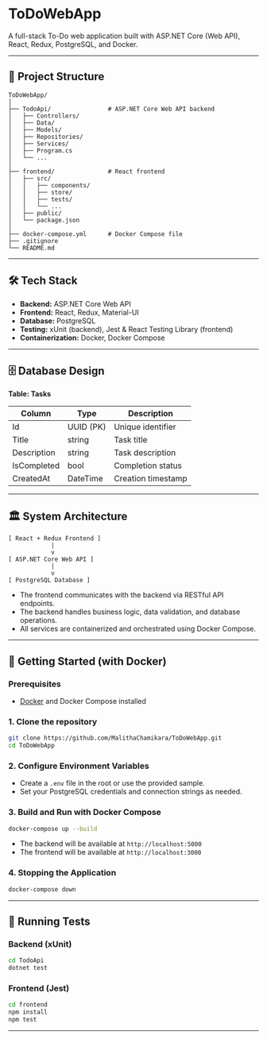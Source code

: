 # ToDoWebApp


A full-stack To-Do web application built with ASP.NET Core (Web API), React, Redux, PostgreSQL, and Docker.

---

## 📁 Project Structure

```
ToDoWebApp/
│
├── TodoApi/                # ASP.NET Core Web API backend
│   ├── Controllers/
│   ├── Data/
│   ├── Models/
│   ├── Repositories/
│   ├── Services/
│   ├── Program.cs
│   └── ...
│
├── frontend/               # React frontend
│   ├── src/
│   │   ├── components/
│   │   ├── store/
│   │   ├── tests/
│   │   └── ...
│   ├── public/
│   └── package.json
│
├── docker-compose.yml      # Docker Compose file
├── .gitignore
└── README.md
```

---

## 🛠 Tech Stack

- **Backend:** ASP.NET Core Web API
- **Frontend:** React, Redux, Material-UI
- **Database:** PostgreSQL
- **Testing:** xUnit (backend), Jest & React Testing Library (frontend)
- **Containerization:** Docker, Docker Compose

---

## 🗄 Database Design

**Table: Tasks**

| Column      | Type         | Description           |
|-------------|--------------|-----------------------|
| Id          | UUID (PK)    | Unique identifier     |
| Title       | string       | Task title            |
| Description | string       | Task description      |
| IsCompleted | bool         | Completion status     |
| CreatedAt   | DateTime     | Creation timestamp    |

---

## 🏛 System Architecture

```
[ React + Redux Frontend ]
            |
            v
[ ASP.NET Core Web API ]
            |
            v
[ PostgreSQL Database ]
```

- The frontend communicates with the backend via RESTful API endpoints.
- The backend handles business logic, data validation, and database operations.
- All services are containerized and orchestrated using Docker Compose.

---

## 🚀 Getting Started (with Docker)

### Prerequisites

- [Docker](https://www.docker.com/get-started) and Docker Compose installed

### 1. Clone the repository

```bash
git clone https://github.com/MalithaChamikara/ToDoWebApp.git
cd ToDoWebApp
```

### 2. Configure Environment Variables

- Create a `.env` file in the root or use the provided sample.
- Set your PostgreSQL credentials and connection strings as needed.

### 3. Build and Run with Docker Compose

```bash
docker-compose up --build
```

- The backend will be available at `http://localhost:5000`
- The frontend will be available at `http://localhost:3000`

### 4. Stopping the Application

```bash
docker-compose down
```

---

## 🧪 Running Tests

### Backend (xUnit)

```bash
cd TodoApi
dotnet test
```

### Frontend (Jest)

```bash
cd frontend
npm install
npm test
```

---
